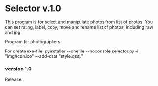 # Selector v.1.0

This program is for select and manipulate photos from list of photos. You can set rating, label, copy, move and rename list of photos, including raw and jpg. 

Program for photographers

For create exe-file:
pyinstaller --onefile --noconsole selector.py -i "img/icon.ico" --add-data "style.qss;."

### version 1.0
Release.
